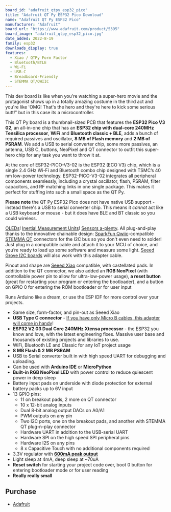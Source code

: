 ```yaml
---
board_id: "adafruit_qtpy_esp32_pico"
title: "Adafruit QT Py ESP32 Pico Download"
name: "Adafruit QT Py ESP32 Pico"
manufacturer: "Adafruit"
board_url: "https://www.adafruit.com/product/5395"
board_image: "adafruit_qtpy_esp32_pico.jpg"
date_added: 2022-8-19
family: esp32
downloads_display: true
features:
  - Xiao / QTPy Form Factor
  - Bluetooth/BTLE
  - Wi-Fi
  - USB-C
  - Breadboard-Friendly
  - STEMMA QT/QWIIC
---
```


This dev board is like when you're watching a super-hero movie and the protagonist shows up in a totally amazing costume in the third act and you're like 'OMG! That's the hero and they're here to kick some serious butt!" but in this case its a microcontroller.

This QT Py board is a thumbnail-sized PCB that features the **ESP32 Pico V3 02**, an all-in-one chip that has an **ESP32 chip with dual-core 240MHz Tensilica processor**, **WiFi** and **Bluetooth classic + BLE**, adds a bunch of required passives and oscillator, **8 MB of Flash memory** and **2 MB of PSRAM**. We add a USB to serial converter chip, some more passives, an antenna, USB C, buttons, NeoPixel and QT connector to outfit this super-hero chip for any task you want to throw it at.

At the core of ESP32-PICO-V3-02 is the ESP32 (ECO V3) chip, which is a single 2.4 GHz Wi-Fi and Bluetooth combo chip designed with TSMC’s 40 nm low-power technology. ESP32-PICO-V3-02 integrates all peripheral components seamlessly, including a crystal oscillator, flash, PSRAM, filter capacitors, and RF matching links in one single package. This makes it perfect for stuffing into such a small space as the QT Py.

**Please note** the QT Py ESP32 Pico does not have native USB support - instead there's a USB to serial converter chip. This means it *cannot* act like a USB keyboard or mouse - but it does have BLE and BT classic so you could wireless.

[OLEDs](https://www.adafruit.com/?q=qt+oled&main_page=category&cPath=1005&sort=BestMatch)! [Inertial Measurement Units](https://www.adafruit.com/?q=qt+imu&main_page=category&cPath=1005&sort=BestMatch)! [Sensors a-plenty](https://www.adafruit.com/?q=qt+sensor&main_page=category&cPath=1005&sort=BestMatch). All plug-and-play thanks to the innovative chainable design: [SparkFun Qwiic](https://www.sparkfun.com/qwiic)-compatible [STEMMA QT](https://learn.adafruit.com/introducing-adafruit-stemma-qt) connectors for the I2C bus so you don't even need to solder! Just plug in a compatible cable and attach it to your MCU of choice, and you’re ready to load up some software and measure some light. [Seeed Grove I2C boards](https://www.adafruit.com/product/4528) will also work with this adapter cable.

Pinout and shape are [Seeed Xiao](https://wiki.seeedstudio.com/Seeeduino-XIAO/) compatible, with castellated pads. In addition to the QT connector, we also added an **RGB NeoPixel** (with controllable power pin to allow for ultra-low-power usage), **a reset button** (great for restarting your program or entering the bootloader), and a button on GPIO 0 for entering the ROM bootloader or for user input

Runs Arduino like a dream, or use the ESP IDF for more control over your projects.

- Same size, form-factor, and pin-out as Seeed Xiao
- **USB Type C connector** - [If you have only Micro B cables, this adapter will come in handy](https://www.adafruit.com/product/4299)!
- **ESP32 V2 03 Dual Core 240MHz Xtensa processor** - the ESP32 you know and love, with the latest engineering fixes. Massive user base and thousands of existing projects and libraries to use.
- WiFi, Bluetooth LE and Classic for any IoT project usage
- **8 MB Flash & 2 MB PSRAM**
- USB to Serial converter built in with high speed UART for debugging and uploading.
- Can be used with **Arduino IDE** or **MicroPython**
- **Built-in RGB NeoPixel LED** with power control to reduce quiescent power in deep sleep
- Battery input pads on underside with diode protection for external battery packs up to 6V input
- 13 GPIO pins:
  - 11 on breakout pads, 2 more on QT connector
  - 10 x 12-bit analog inputs
  - Dual 8-bit analog output DACs on A0/A1
  - PWM outputs on any pin
  - Two I2C ports, one on the breakout pads, and another with STEMMA QT plug-n-play connector
  - Hardware UART in addition to the USB-serial UART
  - Hardware SPI on the high speed SPI peripheral pins
  - Hardware I2S on any pins
  - 8 x Capacitive Touch with no additional components required
- 3.3V regulator with [**600mA peak output**](https://www.diodes.com/assets/Datasheets/AP2112.pdf)
- Light sleep at 4mA, deep sleep at ~70uA
- **Reset switch** for starting your project code over, boot 0 button for entering bootloader mode or for user reading
- **Really really small**
## Purchase

* [Adafruit](https://www.adafruit.com/product/5395)

